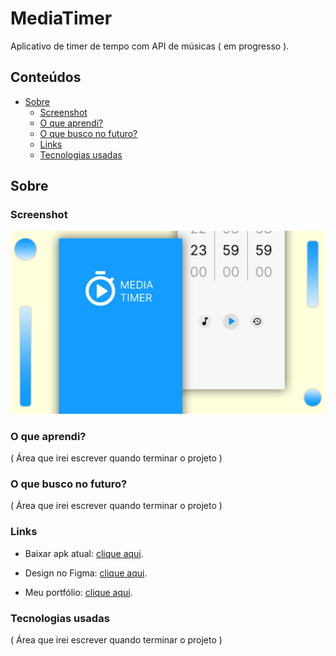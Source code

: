 # MediaTimer

Aplicativo de timer de tempo com API de músicas ( em progresso ).

## Conteúdos

- [Sobre](#Sobre)
  - [Screenshot](#screenshot)
  - [O que aprendi?](#O-que-aprendi?)
  - [O que busco no futuro?](#O-que-busco-no-futuro?)
  - [Links](#links)
  - [Tecnologias usadas](#Tecnologias-usadas)

## Sobre

### Screenshot

![](./assets/screenshot.jpg)

### O que aprendi?

 ( Área que irei escrever quando terminar o projeto )

### O que busco no futuro?

  ( Área que irei escrever quando terminar o projeto )

### Links

- Baixar apk atual: [clique aqui]().

- Design no Figma: [clique aqui](https://www.figma.com/file/XTRDCbSVe8lHtwkXK1Z5T7/Media-Timer?type=design&node-id=0%3A1&t=I2CeKk7yJGLngWCy-1).

- Meu portfólio: [clique aqui](https://henriqueamascarin.vercel.app).

### Tecnologias usadas

 ( Área que irei escrever quando terminar o projeto )
